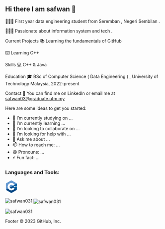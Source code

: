 ## Hi there I am safwan 👋

👩🏻‍🎓 First year data engineering student from Seremban , Negeri Sembilan .

👩🏻‍💻 Passionate about information system and tech .

Current Projects
📚 Learning the fundamentals of GitHub

⌨️ Learning C++

Skills
💻 C++ & Java

Education
🎓 BSc of Computer Science ( Data Engineering ) , University of Technology Malaysia, 2022-present

Contact
📧 You can find me on LinkedIn or email me at safwan03@graduate.utm.my


Here are some ideas to get you started:

- 🔭 I’m currently studying on ...
- 🌱 I’m currently learning ...
- 👯 I’m looking to collaborate on ...
- 🤔 I’m looking for help with ...
- 💬 Ask me about ...
- 📫 How to reach me: ...
- 😄 Pronouns: ...
- ⚡ Fun fact: ...



<h3 align="left">Languages and Tools:</h3>
<p align="left"> <a href="https://www.w3schools.com/cpp/" target="_blank" rel="noreferrer"> <img src="https://raw.githubusercontent.com/devicons/devicon/master/icons/cplusplus/cplusplus-original.svg" alt="cplusplus" width="40" height="40"/> </a> 

<p><img align="left" src="https://github-readme-stats.vercel.app/api/top-langs?username=safwan031&show_icons=true&locale=en&layout=compact" alt="safwan031" /></p>

<p>&nbsp;<img align="center" src="https://github-readme-stats.vercel.app/api?username=safwan031&show_icons=true&locale=en" alt="safwan031" /></p>

<p><img align="center" src="https://github-readme-streak-stats.herokuapp.com/?user=safwan031&" alt="safwan031" /></p>
Footer
© 2023 GitHub, Inc.
